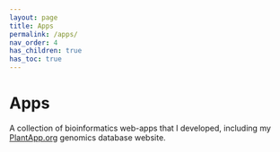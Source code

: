 ```yaml
---
layout: page
title: Apps
permalink: /apps/
nav_order: 4
has_children: true
has_toc: true
---
```


# Apps

A collection of bioinformatics web-apps that I developed, including my [PlantApp.org](https://www.plantapp.org/) genomics database website.
